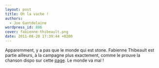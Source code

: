 ```yaml
---
layout: post
title: Oh la vache !
authors:
  - Joe Gantdelaine
wordpress_id: 886
cover: fabienne-thibeault.png
date: 2011-08-20 17:39:44 +0200
---
```


Apparemment, y a pas que le monde qui est stone. Fabienne Thibeault est partie
ailleurs, à la campagne plus exactement, comme le prouve la chanson dispo sur
cette
[page](http://www.fabiennethibeault.com/lesagriculturelles/lecharolais.html). Le
monde va mal !
